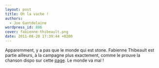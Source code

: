 ```yaml
---
layout: post
title: Oh la vache !
authors:
  - Joe Gantdelaine
wordpress_id: 886
cover: fabienne-thibeault.png
date: 2011-08-20 17:39:44 +0200
---
```


Apparemment, y a pas que le monde qui est stone. Fabienne Thibeault est partie
ailleurs, à la campagne plus exactement, comme le prouve la chanson dispo sur
cette
[page](http://www.fabiennethibeault.com/lesagriculturelles/lecharolais.html). Le
monde va mal !
